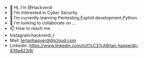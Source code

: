 - 👋 Hi, I’m @Hackverdi
- 👀 I’m interested in Cyber Security.
- 🌱 I’m currently learning Pentesting,Exploit development,Python.
- 💞️ I’m looking to collaborate on ...
- 📫 How to reach me 
- Instagram:hackverdi_t
- Mail: terlanhaqverdi@icloud.com 
- Linkedin: https://www.linkedin.com/in/t%C3%A9rlan-haqverdji-839a823j9/


<!---
Hackverdi/Hackverdi is a ✨ special ✨ repository because its `README.md` (this file) appears on your GitHub profile.
You can click the Preview link to take a look at your changes.
--->
